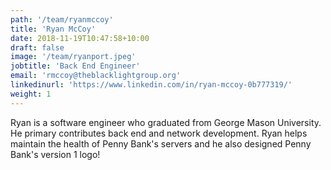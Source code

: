 ```yaml
---
path: '/team/ryanmccoy'
title: 'Ryan McCoy'
date: 2018-11-19T10:47:58+10:00
draft: false
image: '/team/ryanport.jpeg'
jobtitle: 'Back End Engineer'
email: 'rmccoy@theblacklightgroup.org'
linkedinurl: 'https://www.linkedin.com/in/ryan-mccoy-0b777319/'
weight: 1
---
```


Ryan is a software engineer who graduated from George Mason University.  He primary contributes back end and network development.  Ryan helps maintain the health of Penny Bank's servers and he also designed Penny Bank's version 1 logo!

